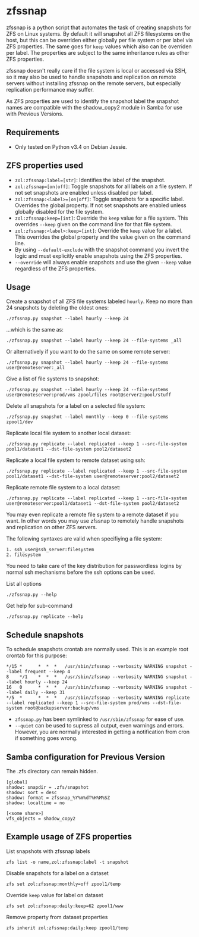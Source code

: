 # zfssnap
zfssnap is a python script that automates the task of creating snapshots
for ZFS on Linux systems. By default it will snapshot all ZFS filesystems on
the host, but this can be overriden either globally per file system or per 
label via ZFS properties.
The same goes for `keep` values which also can be overriden per
label. The properties are subject to the same inheritance rules as other
ZFS properties.

zfssnap doesn't really care if the file system is local or accessed via SSH,
so it may also be used to handle snapshots and replication on remote servers
without installing zfssnap on the remote servers, but especially replication 
performance may suffer.

As ZFS properties are used to identify the snapshot label the snapshot names
are compatible with the shadow_copy2 module in Samba for use with
Previous Versions.

## Requirements
* Only tested on Python v3.4 on Debian Jessie.

## ZFS properties used
* `zol:zfssnap:label=[str]`: Identifies the label of the snapshot.
* `zol:zfssnap=[on|off]`: Toggle snapshots for all labels on a file
  system. If not set snapshots are enabled unless disabled per label.
* `zol:zfssnap:<label>=[on|off]`: Toggle snapshots for a specific label.
  Overrides the global property. If not set snapshots are enabled unless
  globally disabled for the file system.
* `zol:zfssnap:keep=[int]`: Override the `keep` value for a file system.
  This overrides `--keep` given on the command line for that file system.
* `zol:zfssnap:<label>:keep=[int]`: Override the `keep` value for a label.
  This overrides the global property and the value given on the command line.
* By using `--default-exclude` with the snapshot command you invert the logic
  and must explicitly enable snapshots using the ZFS properties. 
* `--override` will always enable snapshots and use the given `--keep` value
  regardless of the ZFS properties.

## Usage
Create a snapshot of all ZFS file systems labeled `hourly`. Keep no more than 24
snapshots by deleting the oldest ones:

    ./zfssnap.py snapshot --label hourly --keep 24
...which is the same as:

    ./zfssnap.py snapshot --label hourly --keep 24 --file-systems _all
Or alternatively if you want to do the same on some remote server:

    ./zfssnap.py snapshot --label hourly --keep 24 --file-systems user@remoteserver:_all
Give a list of file systems to snapshot:

    ./zfssnap.py snapshot --label hourly --keep 24 --file-systems user@remoteserver:prod/vms zpool/files root@server2:pool/stuff
Delete all snapshots for a label on a selected file system:

    ./zfssnap.py snapshot --label monthly --keep 0 --file-systems zpool1/dev
Replicate local file system to another local dataset:

    ./zfssnap.py replicate --label replicated --keep 1 --src-file-system pool1/dataset1 --dst-file-system pool2/dataset2
Replicate a local file system to remote dataset using ssh:

    ./zfssnap.py replicate --label replicated --keep 1 --src-file-system pool1/dataset1 --dst-file-system user@remoteserver:pool2/dataset2
Replicate remote file system to a local dataset:

    ./zfssnap.py replicate --label replicated --keep 1 --src-file-system user@remoteserver:pool1/dataset1 --dst-file-system pool2/dataset2
You may even replicate a remote file system to a remote dataset if you want.
In other words you may use zfssnap to remotely handle snapshots and replication
on other ZFS servers.

The following syntaxes are valid when specifiying a file system:

    1. ssh_user@ssh_server:filesystem
    2. filesystem

You need to take care of the key distribution for passwordless logins by normal
ssh mechanisms before the ssh options can be used.

List all options

    ./zfssnap.py --help
Get help for sub-command

    ./zfssnap.py replicate --help

## Schedule snapshots
To schedule snapshots crontab are normally used. This is an example root
crontab for this purpose:

    */15 *      *  *  *   /usr/sbin/zfssnap --verbosity WARNING snapshot --label frequent --keep 4
    8    */1    *  *  *   /usr/sbin/zfssnap --verbosity WARNING snapshot --label hourly --keep 24
    16   0      *  *  *   /usr/sbin/zfssnap --verbosity WARNING snapshot --label daily --keep 31
    */5  *      *  *  *   /usr/sbin/zfssnap --verbosity WARNING replicate --label replicated --keep 1 --src-file-system prod/vms --dst-file-system root@backupserver:backup/vms

* `zfssnap.py` has been symlinked to `/usr/sbin/zfssnap` for ease of use.
* `--quiet` can be used to supress all output, even warnings and errors.
  However, you are normally interested in getting a notification from cron if 
  something goes wrong.

## Samba configuration for Previous Version
The .zfs directory can remain hidden.

    [global]
    shadow: snapdir = .zfs/snapshot
    shadow: sort = desc
    shadow: format = zfssnap_%Y%m%dT%H%M%SZ
    shadow: localtime = no

    [<some share>]
    vfs_objects = shadow_copy2

## Example usage of ZFS properties
List snapshots with zfssnap labels

    zfs list -o name,zol:zfssnap:label -t snapshot
Disable snapshots for a label on a dataset

    zfs set zol:zfssnap:monthly=off zpool1/temp
Override `keep` value for label on dataset

    zfs set zol:zfssnap:daily:keep=62 zpool1/www
Remove property from dataset properties

    zfs inherit zol:zfssnap:daily:keep zpool1/temp
